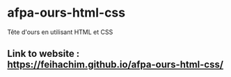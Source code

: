 # afpa-ours-html-css

Tête d'ours en utilisant HTML et CSS

## Link to website : https://feihachim.github.io/afpa-ours-html-css/
